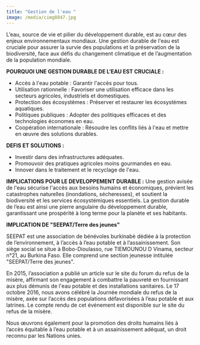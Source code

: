```yaml
---
title: "Gestion de l'eau "
image: /media/cimg8847.jpg
---
```

L’eau, source de vie et pilier du développement durable, est au cœur des enjeux environnementaux mondiaux. Une gestion durable de l'eau est cruciale pour assurer la survie des populations et la préservation de la biodiversité, face aux défis du changement climatique et de l’augmentation de la population mondiale.

**POURQUOI UNE GESTION DURABLE DE L’EAU EST CRUCIALE :**

* Accès à l'eau potable : Garantir l'accès pour tous.
* Utilisation rationnelle : Favoriser une utilisation efficace dans les secteurs agricoles, industriels et domestiques.
* Protection des écosystèmes : Préserver et restaurer les écosystèmes aquatiques.
* Politiques publiques : Adopter des politiques efficaces et des technologies économes en eau.
* Coopération internationale : Résoudre les conflits liés à l'eau et mettre en œuvre des solutions durables.

**DEFIS ET SOLUTIONS :**

* Investir dans des infrastructures adéquates.
* Promouvoir des pratiques agricoles moins gourmandes en eau.
* Innover dans le traitement et le recyclage de l'eau.

**IMPLICATIONS POUR LE DEVELOPPEMENT DURABLE :**
Une gestion avisée de l'eau sécurise l'accès aux besoins humains et économiques, prévient les catastrophes naturelles (inondations, sécheresses), et soutient la biodiversité et les services écosystémiques essentiels.
La gestion durable de l’eau est ainsi une pierre angulaire du développement durable, garantissant une prospérité à long terme pour la planète et ses habitants.

**I﻿MPLICATION DE "SEEPAT/Terre des jeunes"**

SEEPAT est une association de bénévoles burkinabè dédiée à la protection de l’environnement, à l’accès à l’eau potable et à l’assainissement. Son siège social se situe à Bobo-Dioulasso, rue TIEMOUNOU D Vinama, secteur n°21, au Burkina Faso. Elle comprend une section jeunesse intitulée "SEEPAT/Terre des jeunes".

En 2015, l’association a publié un article sur le site du forum du refus de la misère, affirmant son engagement à combattre la pauvreté en fournissant aux plus démunis de l'eau potable et des installations sanitaires. Le 17 octobre 2016, nous avons célébré la Journée mondiale du refus de la misère, axée sur l’accès des populations défavorisées à l’eau potable et aux latrines. Le compte rendu de cet événement est disponible sur le site du refus de la misère.

Nous œuvrons également pour la promotion des droits humains liés à l’accès équitable à l’eau potable et à un assainissement adéquat, un droit reconnu par les Nations unies.